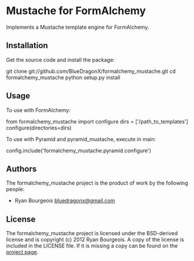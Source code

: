
Mustache for FormAlchemy
========================

Implements a Mustache template engine for FormAlchemy.


Installation
------------

Get the source code and install the package:

  git clone git://github.com/BlueDragonX/formalchemy_mustache.git
  cd formalchemy_mustache
  python setup.py install


Usage
-----

To use with FormAlchemy:

  from formalchemy_mustache import configure
  dirs = ['/path_to_templates']
  configure(directories=dirs)

To use with Pyramid and pyramid_mustache, execute in main:

  config.include('formalchemy_mustache.pyramid.configure')


Authors
-------

The formalchemy_mustache project is the product of work by the following
people:

- Ryan Bourgeois <bluedragonx@gmail.com>


License
-------

The formalchemy_mustache project is licensed under the BSD-derived license and
is copyright (c) 2012 Ryan Bourgeois. A copy of the license is included in the
LICENSE file. If it is missing a copy can be found on the [project page][1].

[1]: https://github.com/BlueDragonX/formalchemy_mustache/blob/master/LICENSE	"License"

